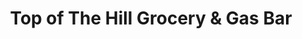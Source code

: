 ---
title: "Top of The Hill Grocery & Gas Bar"
url: /powell-river/top-of-the-hill-grocery-und-gas-bar/
shop: Lebensmittel
---